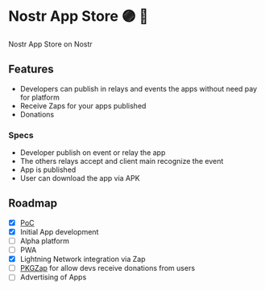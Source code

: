 # Nostr App Store 🟣 🏪

Nostr App Store on Nostr

## Features

- Developers can publish in relays and events the apps without need pay for platform
- Receive Zaps for your apps published
- Donations

### Specs

- Developer publish on event or relay the app
- The others relays accept and client main recognize the event
- App is published
- User can download the app via APK 

## Roadmap

- [x] [PoC](https://github.com/AreaLayer/Nostr-App-Store-PoC)
- [x] Initial App development
- [ ] Alpha platform 
- [ ] PWA
- [x] Lightning Network integration via Zap
- [ ] [PKGZap](https://pkgzap.albylabs.com/) for allow devs receive donations from users
- [ ] Advertising of Apps
